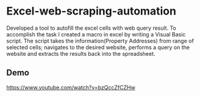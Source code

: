 # Excel-web-scraping-automation

Developed a tool to autofill the excel cells with web query result. To accomplish the task I created a macro in excel by writing a Visual Basic script. The script takes the information(Property Addresses) from range of selected cells; navigates to the desired website, performs a query on the website and extracts the results back into the spreadsheet.
  
## Demo
https://www.youtube.com/watch?v=bzQccZfCZHw
